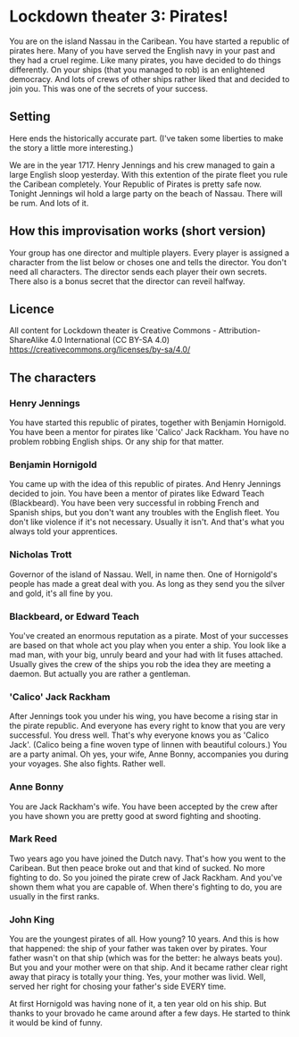 # Lockdown theater 3: Pirates!
You are on the island Nassau in the Caribean. You have started a republic of pirates here. Many of you have served the English navy in your past and they had a cruel regime. Like many pirates, you have decided to do things differently. On your ships (that you managed to rob) is an enlightened democracy. And lots of crews of other ships rather liked that and decided to join you. This was one of the secrets of your success.

## Setting
Here ends the historically accurate part. (I've taken some liberties to make the story a little more interesting.)

We are in the year 1717. Henry Jennings and his crew managed to gain a large English sloop yesterday. With this extention of the pirate fleet you rule the Caribean completely. Your Republic of Pirates is pretty safe now.
Tonight Jennings wil hold a large party on the beach of Nassau. There will be rum. And lots of it.

## How this improvisation works (short version)
Your group has one director and multiple players. Every player is assigned a character from the list below or choses one and tells the director. You don't need all characters. The director sends each player their own secrets. There also is a bonus secret that the director can reveil halfway.

## Licence
All content for Lockdown theater is Creative Commons - Attribution-ShareAlike 4.0 International (CC BY-SA 4.0) https://creativecommons.org/licenses/by-sa/4.0/

## The characters
### Henry Jennings
You have started this republic of pirates, together with Benjamin Hornigold.
You have been a mentor for pirates like 'Calico' Jack Rackham.
You have no problem robbing English ships. Or any ship for that matter.

### Benjamin Hornigold
You came up with the idea of this republic of pirates. And Henry Jennings decided to join.
You have been a mentor of pirates like Edward Teach (Blackbeard).
You have been very successful in robbing French and Spanish ships, but you don't want any troubles with the English fleet.
You don't like violence if it's not necessary. Usually it isn't. And that's what you always told your apprentices.

### Nicholas Trott
Governor of the island of Nassau. Well, in name then.
One of Hornigold's people has made a great deal with you. As long as they send you the silver and gold, it's all fine by you.

### Blackbeard, or Edward Teach
You've created an enormous reputation as a pirate. Most of your successes are based on that whole act you play when you enter a ship. You look like a mad man, with your big, unruly beard and your had with lit fuses attached. Usually gives the crew of the ships you rob the idea they are meeting a daemon. But actually you are rather a gentleman.

### 'Calico' Jack Rackham
After Jennings took you under his wing, you have become a rising star in the pirate republic.
And everyone has every right to know that you are very successful. You dress well. That's why everyone knows you as 'Calico Jack'. (Calico being a fine woven type of linnen with beautiful colours.)
You are a party animal.
Oh yes, your wife, Anne Bonny, accompanies you during your voyages. She also fights. Rather well.

### Anne Bonny
You are Jack Rackham's wife. You have been accepted by the crew after you have shown you are pretty good at sword fighting and shooting.

### Mark Reed
Two years ago you have joined the Dutch navy. That's how you went to the Caribean. But then peace broke out and that kind of sucked. No more fighting to do. So you joined the pirate crew of Jack Rackham. And you've shown them what you are capable of. When there's fighting to do, you are usually in the first ranks.

### John King
You are the youngest pirates of all. How young? 10 years. And this is how that happened: the ship of your father was taken over by pirates. Your father wasn't on that ship (which was for the better: he always beats you). But you and your mother were on that ship. And it became rather clear right away that piracy is totally your thing. Yes, your mother was livid. Well, served her right for chosing your father's side EVERY time. 

At first Hornigold was having none of it, a ten year old on his ship. But thanks to your brovado he came around after a few days. He started to think it would be kind of funny.
